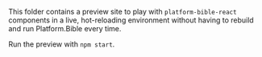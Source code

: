 This folder contains a preview site to play with `platform-bible-react` components in a live,
hot-reloading environment without having to rebuild and run Platform.Bible every time.

Run the preview with `npm start`.
